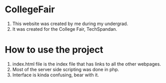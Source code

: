 # CollegeFair

1. This website was created by me during my undergrad.
2. It was created for the College Fair, TechSpandan.

# How to use the project

1. index.html file is the index file that has links to all the other webpages.
2. Most of the server side scripting was done in php.
3. Interface is kinda confusing, bear with it.
